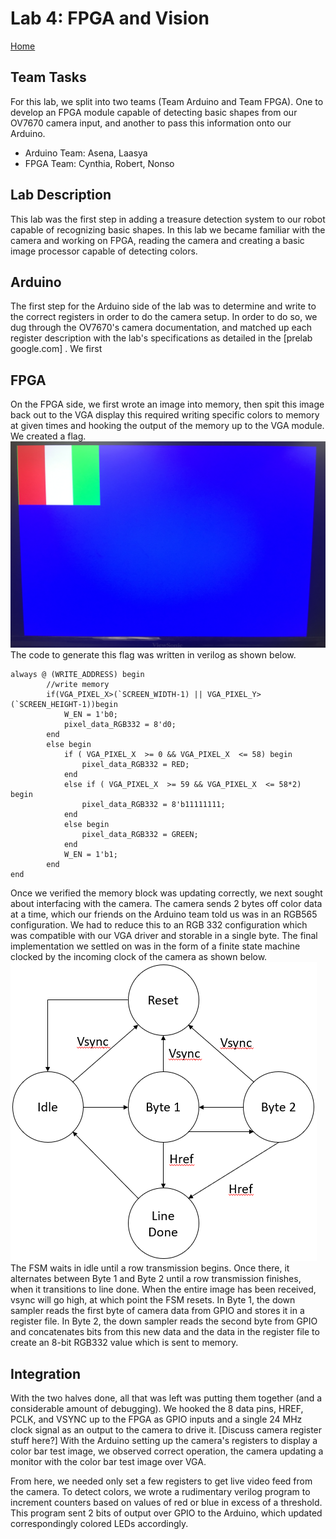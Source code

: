 # Lab 4: FPGA and Vision
[Home](https://ece3400team19.github.io/)

## Team Tasks
For this lab, we split into two teams (Team Arduino and Team FPGA).  One to develop an FPGA module capable of detecting basic shapes from our OV7670 camera input, and another to pass this information onto our Arduino.

* Arduino Team: Asena, Laasya
* FPGA Team: Cynthia, Robert, Nonso

## Lab Description
 This lab was the first step in adding a treasure detection system to our robot capable of recognizing basic shapes.  In this lab we became familiar with the camera and working on FPGA, reading the camera and creating a basic image processor capable of detecting colors.  

## Arduino
 The first step for the Arduino side of the lab was to determine and write to the correct registers in order to do the camera setup. In order to do so, we dug through the OV7670's camera documentation, and matched up each register description with the lab's specifications as detailed in the [prelab google.com] .
 We first 

## FPGA
On the FPGA side, we first wrote an image into memory, then spit this image back out to the VGA display this required writing specific colors to memory at given times and hooking the output of the memory up to the VGA module.  We created a flag.  
<img src="Lab04_Flag.jpeg" width="620" height="330" alt="SIgnal-Flag">
The code to generate this flag was written in verilog as shown below.
```
always @ (WRITE_ADDRESS) begin
		//write memory
		if(VGA_PIXEL_X>(`SCREEN_WIDTH-1) || VGA_PIXEL_Y>(`SCREEN_HEIGHT-1))begin
			W_EN = 1'b0;
			pixel_data_RGB332 = 8'd0;
		end
		else begin
			if ( VGA_PIXEL_X  >= 0 && VGA_PIXEL_X  <= 58) begin
				pixel_data_RGB332 = RED;
			end
			else if ( VGA_PIXEL_X  >= 59 && VGA_PIXEL_X  <= 58*2) begin
				pixel_data_RGB332 = 8'b11111111;
			end
			else begin
				pixel_data_RGB332 = GREEN;
			end
			W_EN = 1'b1;
		end
end
```
Once we verified the memory block was updating correctly, we next sought about interfacing with the camera.  The camera sends 2 bytes off color data at a time, which our friends on the Arduino team told us was in an RGB565 configuration.  We had to reduce this to an RGB 332 configuration which was compatible with our VGA driver and storable in a single byte.  The final implementation we settled on was in the form of a finite state machine clocked by the incoming clock of the camera as shown below.  
<img src="FSM_Diagram.PNG" width="490" height="478" alt="SIgnal-Flag">
The FSM waits in idle until a row transmission begins.  Once there, it alternates between Byte 1 and Byte 2 until a row transmission finishes, when it transitions to line done.  When the entire image has been received, vsync will go high, at which point the FSM resets.  In Byte 1, the down sampler reads the first byte of camera data from GPIO and stores it in a register file.  In Byte 2, the down sampler reads the second byte from GPIO and concatenates bits from this new data and the data in the register file to create an 8-bit RGB332 value which is sent to memory.  

## Integration
With the two halves done, all that was left was putting them together (and a considerable amount of debugging).  We hooked the 8 data pins, HREF, PCLK, and VSYNC up to the FPGA as GPIO inputs and a single 24 MHz clock signal as an output to the camera to drive it.  [Discuss camera register stuff here?] With the Arduino setting up the camera's registers to display a color bar test image, we observed correct operation, the camera updating a monitor with the color bar test image over VGA.  

From here, we needed only set a few registers to get live video feed from the camera.  To detect colors, we wrote a rudimentary verilog program to increment counters based on values of red or blue in excess of a threshold. This program sent 2 bits of output over GPIO to the Arduino, which updated correspondingly colored LEDs accordingly.  
